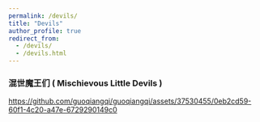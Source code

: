 ```yaml
---
permalink: /devils/
title: "Devils"
author_profile: true
redirect_from: 
  - /devils/
  - /devils.html
---
```


### 混世魔王们 ( Mischievous Little Devils )
https://github.com/guoqiangqi/guoqiangqi/assets/37530455/0eb2cd59-60f1-4c20-a47e-6729290149c0